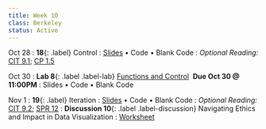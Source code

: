 ```yaml
---
title: Week 10
class: Berkeley
status: Active
---
```


Oct 28
: **18**{: .label} Control
  : [Slides](https://docs.google.com/presentation/d/1XBTy9xNI9Gc3rPbz2VrlK8txK2wodX872b_kNWQM5vM/edit?usp=sharing) &#8226; Code &#8226; Blank Code
: *Optional Reading:* [CIT 9.1](https://inferentialthinking.com/chapters/09/1/Conditional_Statements.html); [CP 1.5](http://composingprograms.com/pages/15-control.html)

Oct 30
: **Lab 8**{: .label .label-lab} [Functions and Control](https://datahub.berkeley.edu/hub/user-redirect/git-pull?repo=https%3A%2F%2Fgithub.com%2Fdata-6-berkeley%2Fmaterials-fa24&branch=main&urlpath=tree%2Fmaterials-fa24%2Flabs%2Flab08%2Flab08.ipynb) &nbsp;**Due Oct 30 @ 11:00PM**
  : Slides &#8226; Code &#8226; Blank Code

Nov 1
: **19**{: .label} Iteration
  : [Slides](https://docs.google.com/presentation/d/1gSQXiCF2jEEtoNmBnf6UO-cD6kA16UT9Cd8f70AJ7Pk/edit?usp=sharing) &#8226; Code &#8226; Blank Code
: *Optional Reading:* [CIT 9.2](https://inferentialthinking.com/chapters/09/2/Iteration.html); [SPR 12](https://cs.stanford.edu/people/nick/py/python-for.html)
: **Discussion 10**{: .label .label-discussion} Navigating Ethics and Impact in Data Visualization
  : [Worksheet](https://drive.google.com/file/d/1r81RPmjUYyEfOEw3tp46HubfExk2Rrg3/view?usp=sharing)
  <!--&#8226; [Solutions](./assignments/disc01-sols.pdf) -->
